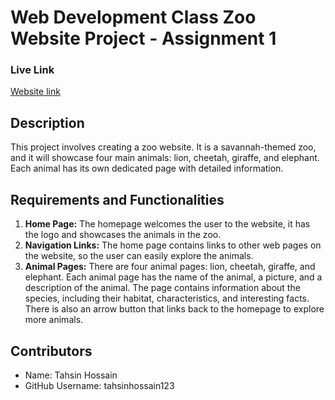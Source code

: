 # Web Development Class Zoo Website Project - Assignment 1


### Live Link
[Website link](https://tahsinhossain123.github.io/webdev-assignment-1-zoo/index.html)

## Description
This project involves creating a zoo website. It is a savannah-themed zoo, and it will showcase four main animals: lion, cheetah, giraffe, and elephant. Each animal has its own dedicated page with detailed information. 

## Requirements and Functionalities
1. **Home Page:** The homepage welcomes the user to the website, it has the logo and showcases the animals in the zoo.
2. **Navigation Links:** The home page contains links to other web pages on the website, so the user can easily explore the animals.
3. **Animal Pages:** There are four animal pages: lion, cheetah, giraffe, and elephant. Each animal page has the name of the animal, a picture, and a description of the animal. The page contains information about the species, including their habitat, characteristics, and interesting facts. There is also an arrow button that links back to the homepage to explore more animals.


## Contributors
- Name: Tahsin Hossain
- GitHub Username: tahsinhossain123
